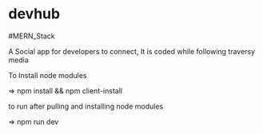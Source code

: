 # devhub 
#MERN_Stack

A Social app for developers to connect,
It is coded while following traversy media

To Install node modules

=> npm install && npm client-install

to run after pulling and installing node modules

=> npm run dev
